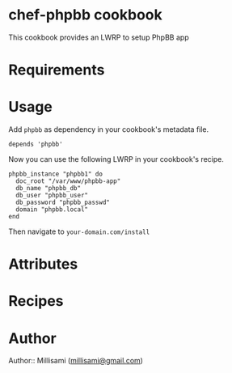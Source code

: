 # chef-phpbb cookbook

This cookbook provides an LWRP to setup PhpBB app

# Requirements

# Usage

Add `phpbb` as dependency in your cookbook's metadata file.

    depends 'phpbb'

Now you can use the following LWRP in your cookbook's recipe.

    phpbb_instance "phpbb1" do
      doc_root "/var/www/phpbb-app"
      db_name "phpbb_db"
      db_user "phpbb_user"
      db_password "phpbb_passwd"
      domain "phpbb.local"
    end

Then navigate to `your-domain.com/install`

# Attributes

# Recipes

# Author

Author:: Millisami (<millisami@gmail.com>)
